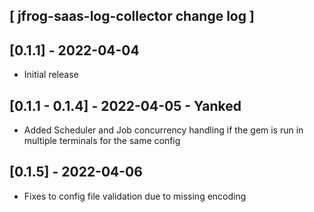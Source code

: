 ## [ jfrog-saas-log-collector change log ]

## [0.1.1] - 2022-04-04

- Initial release

## [0.1.1 - 0.1.4] - 2022-04-05 - Yanked

- Added Scheduler and Job concurrency handling if the gem is run in multiple terminals for the same config

## [0.1.5] - 2022-04-06

- Fixes to config file validation due to missing encoding
